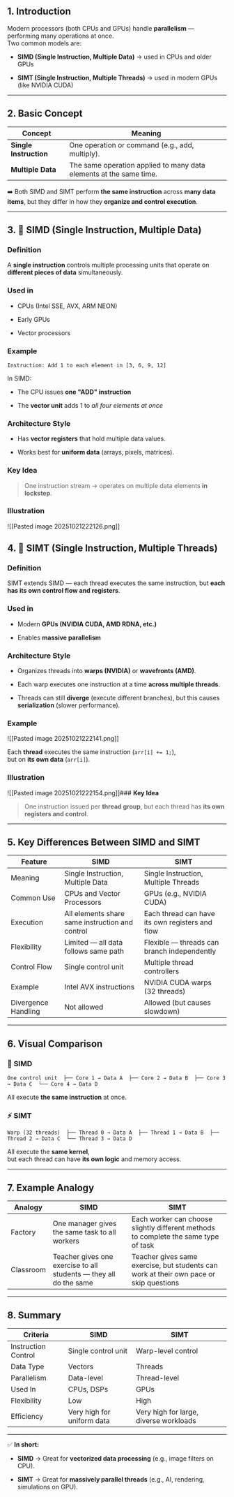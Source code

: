 ## 1. **Introduction**

Modern processors (both CPUs and GPUs) handle **parallelism** — performing many operations at once.  
Two common models are:

- **SIMD (Single Instruction, Multiple Data)** → used in CPUs and older GPUs
    
- **SIMT (Single Instruction, Multiple Threads)** → used in modern GPUs (like NVIDIA CUDA)
    

---

## 2. **Basic Concept**

|Concept|Meaning|
|---|---|
|**Single Instruction**|One operation or command (e.g., add, multiply).|
|**Multiple Data**|The same operation applied to many data elements at the same time.|

➡️ Both SIMD and SIMT perform **the same instruction** across **many data items**, but they differ in how they **organize and control execution**.

---

## 3. 🧮 **SIMD (Single Instruction, Multiple Data)**

### **Definition**

A **single instruction** controls multiple processing units that operate on **different pieces of data** simultaneously.

### **Used in**

- CPUs (Intel SSE, AVX, ARM NEON)
    
- Early GPUs
    
- Vector processors
    

### **Example**

`Instruction: Add 1 to each element in [3, 6, 9, 12]`

In SIMD:

- The CPU issues **one "ADD" instruction**
    
- The **vector unit** adds 1 to _all four elements at once_
    

### **Architecture Style**

- Has **vector registers** that hold multiple data values.
    
- Works best for **uniform data** (arrays, pixels, matrices).
    

### **Key Idea**

> One instruction stream → operates on multiple data elements **in lockstep**.

### **Illustration**
![[Pasted image 20251021222126.png]]

## 4. 🧠 **SIMT (Single Instruction, Multiple Threads)**

### **Definition**

SIMT extends SIMD — each thread executes the same instruction, but **each has its own control flow and registers**.

### **Used in**

- Modern **GPUs (NVIDIA CUDA, AMD RDNA, etc.)**
    
- Enables **massive parallelism**
    

### **Architecture Style**

- Organizes threads into **warps (NVIDIA)** or **wavefronts (AMD)**.
    
- Each warp executes one instruction at a time **across multiple threads**.
    
- Threads can still **diverge** (execute different branches), but this causes **serialization** (slower performance).
    

### **Example**
![[Pasted image 20251021222141.png]]

Each **thread** executes the same instruction (`arr[i] += 1;`),  
but on **its own data** (`arr[i]`).

### **Illustration**
![[Pasted image 20251021222154.png]]### **Key Idea**

> One instruction issued per **thread group**, but each thread has **its own registers and control**.

---

## 5. **Key Differences Between SIMD and SIMT**

|Feature|SIMD|SIMT|
|---|---|---|
|Meaning|Single Instruction, Multiple Data|Single Instruction, Multiple Threads|
|Common Use|CPUs and Vector Processors|GPUs (e.g., NVIDIA CUDA)|
|Execution|All elements share same instruction and control|Each thread can have its own registers and flow|
|Flexibility|Limited — all data follows same path|Flexible — threads can branch independently|
|Control Flow|Single control unit|Multiple thread controllers|
|Example|Intel AVX instructions|NVIDIA CUDA warps (32 threads)|
|Divergence Handling|Not allowed|Allowed (but causes slowdown)|

---

## 6. **Visual Comparison**

### 🧩 **SIMD**

`One control unit  ├── Core 1 → Data A  ├── Core 2 → Data B  ├── Core 3 → Data C  └── Core 4 → Data D`

All execute **the same instruction** at once.

### ⚡ **SIMT**

`Warp (32 threads)  ├── Thread 0 → Data A  ├── Thread 1 → Data B  ├── Thread 2 → Data C  └── Thread 3 → Data D`

All execute the **same kernel**,  
but each thread can have **its own logic** and memory access.

---

## 7. **Example Analogy**

|Analogy|SIMD|SIMT|
|---|---|---|
|Factory|One manager gives the same task to all workers|Each worker can choose slightly different methods to complete the same type of task|
|Classroom|Teacher gives one exercise to all students — they all do the same|Teacher gives same exercise, but students can work at their own pace or skip questions|

---

## 8. **Summary**

|Criteria|SIMD|SIMT|
|---|---|---|
|Instruction Control|Single control unit|Warp-level control|
|Data Type|Vectors|Threads|
|Parallelism|Data-level|Thread-level|
|Used In|CPUs, DSPs|GPUs|
|Flexibility|Low|High|
|Efficiency|Very high for uniform data|Very high for large, diverse workloads|

---

✅ **In short:**

- **SIMD** → Great for **vectorized data processing** (e.g., image filters on CPU).
    
- **SIMT** → Great for **massively parallel threads** (e.g., AI, rendering, simulations on GPU).